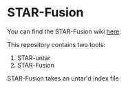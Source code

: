 # STAR-Fusion

You can find the STAR-Fusion wiki [here](https://github.com/STAR-Fusion/STAR-Fusion/wiki/Home/2d0814500e882bf4eafa039f47030855d418c0f2).

This repository contains two tools:

1. STAR-untar
2. STAR-Fusion

STAR-Fusion takes an untar'd index file
